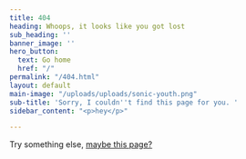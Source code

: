 ```yaml
---
title: 404
heading: Whoops, it looks like you got lost
sub_heading: ''
banner_image: ''
hero_button:
  text: Go home
  href: "/"
permalink: "/404.html"
layout: default
main-image: "/uploads/uploads/sonic-youth.png"
sub-title: 'Sorry, I couldn''t find this page for you. '
sidebar_content: "<p>hey</p>"

---
```

Try something else, [maybe this page?](/)